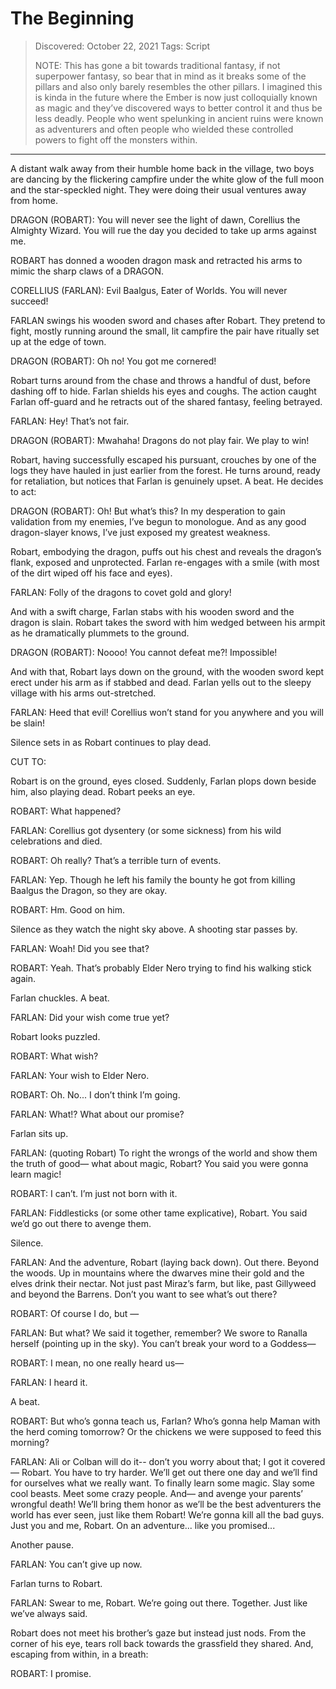 # The Beginning
> Discovered: October 22, 2021
> Tags: Script
>
> NOTE: This has gone a bit towards traditional fantasy, if not superpower fantasy, so bear that in mind as it breaks some of the pillars and also only barely resembles the other pillars. I imagined this is kinda in the future where the Ember is now just colloquially known as magic and they’ve discovered ways to better control it and thus be less deadly. People who went spelunking in ancient ruins were known as adventurers and often people who wielded these controlled powers to fight off the monsters within.
* * *

A distant walk away from their humble home back in the village, two boys are dancing by the flickering campfire under the white glow of the full moon and the star-speckled night. They were doing their usual ventures away from home.

DRAGON (ROBART): You will never see the light of dawn, Corellius the Almighty Wizard. You will rue the day you decided to take up arms against me.

ROBART has donned a wooden dragon mask and retracted his arms to mimic the sharp claws of a DRAGON.

CORELLIUS (FARLAN): Evil Baalgus, Eater of Worlds. You will never succeed!

FARLAN swings his wooden sword and chases after Robart. They pretend to fight, mostly running around the small, lit campfire the pair have ritually set up at the edge of town.

DRAGON (ROBART): Oh no! You got me cornered!

Robart turns around from the chase and throws a handful of dust, before dashing off to hide. Farlan shields his eyes and coughs. The action caught Farlan off-guard and he retracts out of the shared fantasy, feeling betrayed.

FARLAN: Hey! That’s not fair.

DRAGON (ROBART): Mwahaha! Dragons do not play fair. We play to win!

Robart, having successfully escaped his pursuant, crouches by one of the logs they have hauled in just earlier from the forest. He turns around, ready for retaliation, but notices that Farlan is genuinely upset. A beat. He decides to act:

DRAGON (ROBART): Oh! But what’s this? In my desperation to gain validation from my enemies, I’ve begun to monologue. And as any good dragon-slayer knows, I’ve just exposed my greatest weakness.

Robart, embodying the dragon, puffs out his chest and reveals the dragon’s flank, exposed and unprotected. Farlan re-engages with a smile (with most of the dirt wiped off his face and eyes).

FARLAN: Folly of the dragons to covet gold and glory!

And with a swift charge, Farlan stabs with his wooden sword and the dragon is slain. Robart takes the sword with him wedged between his armpit as he dramatically plummets to the ground.

DRAGON (ROBART): Noooo! You cannot defeat me?! Impossible!

And with that, Robart lays down on the ground, with the wooden sword kept erect under his arm as if stabbed and dead. Farlan yells out to the sleepy village with his arms out-stretched.

FARLAN: Heed that evil! Corellius won’t stand for you anywhere and you will be slain!

Silence sets in as Robart continues to play dead.

CUT TO:

Robart is on the ground, eyes closed. Suddenly, Farlan plops down beside him, also playing dead. Robart peeks an eye.

ROBART: What happened?

FARLAN: Corellius got dysentery (or some sickness) from his wild celebrations and died.

ROBART: Oh really? That’s a terrible turn of events.

FARLAN: Yep. Though he left his family the bounty he got from killing Baalgus the Dragon, so they are okay.

ROBART: Hm. Good on him.

Silence as they watch the night sky above. A shooting star passes by.

FARLAN: Woah! Did you see that?

ROBART: Yeah. That’s probably Elder Nero trying to find his walking stick again.

Farlan chuckles. A beat.

FARLAN: Did your wish come true yet?

Robart looks puzzled.

ROBART: What wish?

FARLAN: Your wish to Elder Nero.

ROBART: Oh. No... I don’t think I’m going.

FARLAN: What!? What about our promise?

Farlan sits up.

FARLAN: (quoting Robart) To right the wrongs of the world and show them the truth of good— what about magic, Robart? You said you were gonna learn magic!

ROBART: I can’t. I’m just not born with it.

FARLAN: Fiddlesticks (or some other tame explicative), Robart. You said we’d go out there to avenge them.

Silence.

FARLAN: And the adventure, Robart (laying back down). Out there. Beyond the woods. Up in mountains where the dwarves mine their gold and the elves drink their nectar. Not just past Miraz’s farm, but like, past Gillyweed and beyond the Barrens. Don’t you want to see what’s out there?

ROBART: Of course I do, but —

FARLAN: But what? We said it together, remember? We swore to Ranalla herself (pointing up in the sky). You can’t break your word to a Goddess—

ROBART: I mean, no one really heard us—

FARLAN: I heard it.

A beat.

ROBART: But who’s gonna teach us, Farlan? Who’s gonna help Maman with the herd coming tomorrow? Or the chickens we were supposed to feed this morning?

FARLAN: Ali or Colban will do it-- don’t you worry about that; I got it covered— Robart. You have to try harder. We’ll get out there one day and we’ll find for ourselves what we really want. To finally learn some magic. Slay some cool beasts. Meet some crazy people. And— and avenge your parents’ wrongful death! We’ll bring them honor as we’ll be the best adventurers the world has ever seen, just like them Robart! We’re gonna kill all the bad guys. Just you and me, Robart. On an adventure... like you promised...

Another pause.

FARLAN: You can’t give up now.

Farlan turns to Robart.

FARLAN: Swear to me, Robart. We’re going out there. Together. Just like we’ve always said.

Robart does not meet his brother’s gaze but instead just nods. From the corner of his eye, tears roll back towards the grassfield they shared. And, escaping from within, in a breath:

ROBART: I promise.
